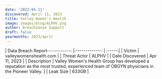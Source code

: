 ```yaml
---
date: '2023-04-11'
discovered: April 11, 2023
title: Valley Women's Health
image: images/blog/ALPHV.png
author: Breachsense Support
draft: false
yearmonths: 2023/april
---
```


| Data Breach Report------------:     |:-------------:    | :-----:|
| Victim      | valleywomenshealth.com      | 
| Threat Actor      | ALPHV      | 
| Date Discovered      | Apr 11, 2023      | 
| Description      | Valley Women's Health Group has developed a reputation as the most trusted, experienced team of OBGYN physicians in the Pioneer Valley.      | 
| Leak Size      | 633GB      | 

